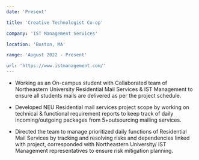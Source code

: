 ```yaml
---
date: 'Present'

title: 'Creative Technologist Co-op'

company: 'IST Management Services'

location: 'Boston, MA'

range: 'August 2022 - Present'

url: 'https://www.istmanagement.com/'
---
```


- Working as an On-campus student with Collaborated team of Northeastern University Residential Mail Services & IST Management to ensure all students mails are delivered as per the project schedule.

- Developed NEU Residential mail services project scope by working on technical & functional requirement reports to keep track of daily incoming/outgoing packages from 5+outsourcing mailing services.

- Directed the team to manage prioritized daily functions of Residential Mail Services by tracking and resolving risks and dependencies linked with project, corresponded with Northeastern University/ IST Management representatives to ensure risk mitigation planning.
